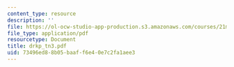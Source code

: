 ```yaml
---
content_type: resource
description: ''
file: https://ol-ocw-studio-app-production.s3.amazonaws.com/courses/21m-735-technical-design-scenery-mechanisms-and-special-effects-spring-2004/73496ed88b05baaff6e40e7c2fa1aee3_drkp_tn3.pdf
file_type: application/pdf
resourcetype: Document
title: drkp_tn3.pdf
uid: 73496ed8-8b05-baaf-f6e4-0e7c2fa1aee3
---
```

